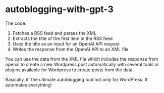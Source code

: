 # autoblogging-with-gpt-3

The code:

1. Fetches a RSS feed and parses the XML
2. Extracts the title of the first item in the RSS feed
3. Uses the title as an input for an OpenAI API request
4. Writes the response from the OpenAI API to an XML file

You can use the data from the XML file which includes the response from openai to create a new Wordpress post automatically 
with several tools or plugins available for Wordpress to create posts from the data.

Basically, it' the ultimate autoblogging tool not only for WordPress. It automates everything!

